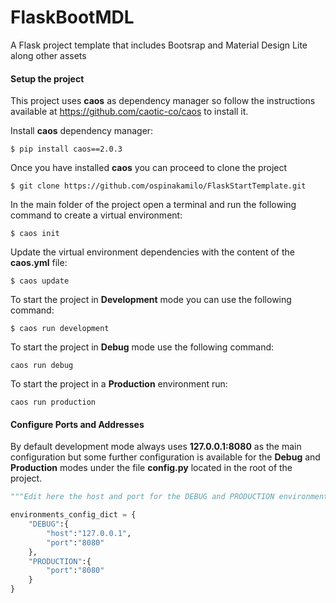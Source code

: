 # FlaskBootMDL
A Flask project template that includes Bootsrap and Material Design Lite along other assets

#### Setup the project
This project uses **caos** as dependency manager so follow the instructions available at https://github.com/caotic-co/caos
to install it.

Install **caos** dependency manager:
~~~
$ pip install caos==2.0.3
~~~

Once you have installed **caos** you can proceed to clone the project
~~~
$ git clone https://github.com/ospinakamilo/FlaskStartTemplate.git
~~~

In the main folder of the project open a terminal and run the following command to create a virtual environment:
~~~
$ caos init
~~~

Update the virtual environment dependencies with the content of the **caos.yml** file:
~~~
$ caos update
~~~

To start the project in **Development** mode you can use the following command:

~~~
$ caos run development
~~~

To start the project in **Debug** mode use the following command:
~~~
caos run debug
~~~

To start the project in a **Production** environment run:
~~~
caos run production
~~~

#### Configure Ports and Addresses
By default development mode always uses **127.0.0.1:8080** as the main configuration but some further configuration is
available for the **Debug** and **Production** modes under the file **config.py** located in the root of the project.

```python
"""Edit here the host and port for the DEBUG and PRODUCTION environments"""

environments_config_dict = {
    "DEBUG":{
        "host":"127.0.0.1",
        "port":"8080"
    },
    "PRODUCTION":{
        "port":"8080"
    }
}
```
